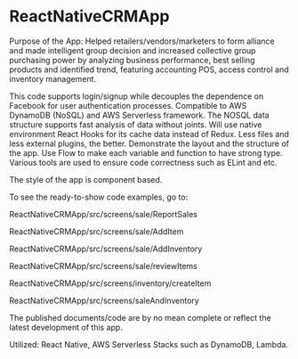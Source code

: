 # ReactNativeCRMApp

Purpose of the App: Helped retailers/vendors/marketers to form alliance and made intelligent group decision and increased collective group purchasing power by analyzing business performance, best selling products and identified trend, featuring accounting POS, access control and inventory management. 


This code supports login/signup while decouples the dependence on Facebook for user authentication processes.
Compatible to AWS DynamoDB (NoSQL) and AWS Serverless framework.
The NOSQL data structure supports fast analysis of data without joints.
Will use native environment React Hooks for its cache data instead of Redux. Less files and less external plugins, the better. 
Demonstrate the layout and the structure of the app. 
Use Flow to make each variable and function to have strong type. 
Various tools are used to ensure code correctness such as ELint and etc.
 

The style of the app is component based. 


To see the ready-to-show code examples, go to:

ReactNativeCRMApp/src/screens/sale/ReportSales

ReactNativeCRMApp/src/screens/sale/AddItem

ReactNativeCRMApp/src/screens/sale/AddInventory

ReactNativeCRMApp/src/screens/sale/reviewItems

ReactNativeCRMApp/src/screens/inventory/createItem

ReactNativeCRMApp/src/screens/saleAndInventory

The published documents/code are by no mean complete or reflect the latest development of this app.

Utilized: React Native, AWS Serverless Stacks such as DynamoDB, Lambda.

